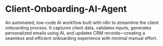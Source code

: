 # Client-Onboarding-AI-Agent
An automated, low-code AI workflow built with n8n to streamline the client onboarding process. It captures client data, validates inputs, generates personalized emails using AI, and updates CRM records—creating a seamless and efficient onboarding experience with minimal manual effort.
